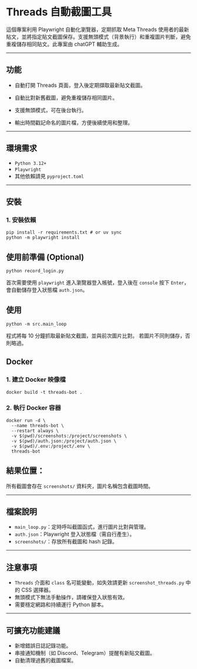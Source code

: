 # Threads 自動截圖工具
這個專案利用 Playwright 自動化瀏覽器，定期抓取 Meta Threads 使用者的最新貼文，並將指定貼文截圖保存。支援無頭模式（背景執行）和重複圖片判斷，避免重複儲存相同貼文。此專案由 chatGPT 輔助生成。

---

## 功能
* 自動打開 Threads 頁面，登入後定期擷取最新貼文截圖。

* 自動比對新舊截圖，避免重複儲存相同圖片。

* 支援無頭模式，可在後台執行。

* 輸出時間戳記命名的圖片檔，方便後續使用和整理。

---

## 環境需求
* `Python 3.12+`
* `Playwright`
* 其他依賴請見 `pyproject.toml`

---


## 安裝
### 1. 安裝依賴
```shell
pip install -r requirements.txt # or uv sync
python -m playwright install
```

## 使用前準備 (Optional)
```shell
python record_login.py
```
首次需要使用 `playwright` 進入瀏覽器登入帳號，登入後在 `console` 按下 `Enter`，會自動儲存登入狀態檔 `auth.json`。


## 使用
```console
python -m src.main_loop
```

程式將每 10 分鐘抓取最新貼文截圖，並與前次圖片比對。
若圖片不同則儲存，否則略過。

## Docker
### 1. 建立 Docker 映像檔
```shell
docker build -t threads-bot .
```
### 2. 執行 Docker 容器
```shell
docker run -d \
  --name threads-bot \
  --restart always \
  -v $(pwd)/screenshots:/project/screenshots \
  -v $(pwd)/auth.json:/project/auth.json \
  -v $(pwd)/.env:/project/.env \
  threads-bot
```


## **結果位置**：
所有截圖會存在 `screenshots/` 資料夾，圖片名稱包含截圖時間。

---

## 檔案說明
* `main_loop.py`：定時呼叫截圖函式，進行圖片比對與管理。
* `auth.json`：Playwright 登入狀態檔（需自行產生）。
* `screenshots/`：存放所有截圖和 hash 記錄。

---

## 注意事項

* `Threads` 介面和 `class` 名可能變動，如失效請更新 `screenshot_threads.py` 中的 CSS 選擇器。
* 無頭模式下無法手動操作，請確保登入狀態有效。
* 需要穩定網路和持續運行 Python 腳本。

---

## 可擴充功能建議
* 新增錯誤日誌記錄功能。
* 串接通知機制（如 Discord、Telegram）提醒有新貼文截圖。
* 自動清理過舊的截圖檔案。